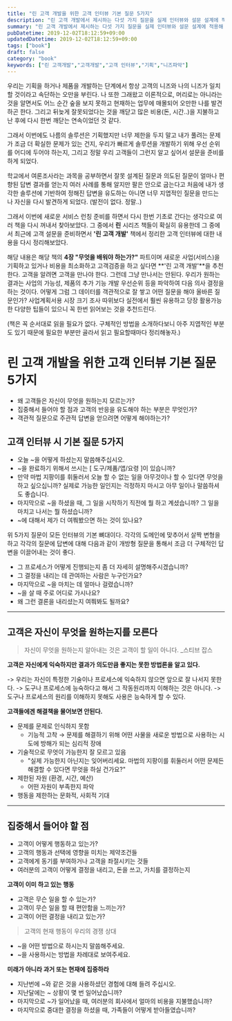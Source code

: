 ```yaml
---
title: "린 고객 개발을 위한 고객 인터뷰 기본 질문 5가지"
description: "린 고객 개발에서 제시하는 다섯 가지 질문을 실제 인터뷰와 설문 설계에 적용해 본 경험을 바탕으로, 고객 행동을 관찰하고 제약조건을 파악하는 요령, 왜·어떻게 질문을 확장해야 하는지, 다음 실험으로 연결하는 노하우까지 정리한 현장형 회고 글이다. 사례 요약뿐 아니라 인터뷰 노트 템플릿과 팀 내 공유 방식도 소개해 바로 실무에 활용할 수 있게 꾸몄다. 또한 인터뷰 이후 데이터를 분석하고 가설을 업데이트한 방법도 상세히 적었다."
summary: "린 고객 개발에서 제시하는 다섯 가지 질문을 실제 인터뷰와 설문 설계에 적용해 본 경험을 바탕으로, 고객 행동을 관찰하고 제약조건을 파악하는 요령, 왜·어떻게 질문을 확장해야 하는지, 다음 실험으로 연결하는 노하우까지 정리한 현장형 회고 글이다. 사례 요약뿐 아니라 인터뷰 노트 템플릿과..."
pubDatetime: 2019-12-02T18:12:59+09:00
updatedDatetime: 2019-12-02T18:12:59+09:00
tags: ["book"]
draft: false
category: "book"
keywords: ["린 고객개발","고객개발","고객 인터뷰","기획","니즈파악"]
---
```


우리는 기획을 하거나 제품을 개발하는 단계에서 항상 고객의 니즈와 나의 니즈가 일치할 것이라고 속단하는 오만을 부린다. 나 또한 그래왔고 이론적으로, 머리로는 아니라는 것을 알면서도 어느 순간 숲을 보지 못하고 현재하는 업무에 매몰되어 오만한 나를 발견하곤 한다. 그리고 뒤늦게 잘못되었다는 것을 깨닫고 많은 비용(돈, 시간..)을 지불하고 난 후에 다시 한번 깨닫는 연속이었던 것 같다.

그래서 이번에도 나름의 솔루션은 기획했지만 너무 제한을 두지 말고 내가 풀려는 문제가 조금 더 확실한 문제가 있는 건지, 우리가 빠르게 솔루션을 개발하기 위해 우선 순위를 어디에 두어야 하는지, 그리고 정말 우리 고객들이 그런지 알고 싶어서 설문을 준비를 하게 되었다.

학교에서 여론조사라는 과목을 공부하면서 잘못 설계된 질문과 의도된 질문이 얼마나 편향된 답변 결과를 얻는지 여러 사례를 통해 알지만 팔은 안으로 굽는다고 처음에 내가 생각한 솔루션에 기반하여 정해진 답변을 유도하는 아니면 너무 지엽적인 질문을 만드는 나 자신을 다시 발견하게 되었다. (발전이 없다. 정말..)

그래서 이번에 새로운 서비스 런칭 준비를 하면서 다시 한번 기초로 간다는 생각으로 여러 책을 다시 꺼내서 찾아보았다. 그 중에서 **린** 시리즈 책들이 확실히 유용한데 그 중에서 최근에 고객 설문을 준비하면서 **'린 고객 개발'** 책에서 정리한 고객 인터뷰에 대한 내용을 다시 정리해보았다.

해당 내용은 해당 책의 **4장 "무엇을 배워야 하는가?"** 파트이며 새로운 사업(서비스)을 기획하고 있거나 비용을 최소화하고 고객검증을 하고 싶다면 \*\*'린 고객 개발'\*\*을 추천한다. 고객을 알려면 고객을 만나야 한다. 그런데 그냥 만나서는 안된다. 우리가 원하는 결과는 사업의 가능성, 제품의 추가 기능 개발 우선순위 등을 파악하여 다음 의사 결정을 하는 것이다. 어떻게 그럼 그 데이터를 객관적으로 잘 쌓고 어떤 질문을 해야 올바른 질문인가? 사업계획서용 시장 크기 조사 따위보다 실전에서 훨씬 유용하고 당장 활용가능한 다양한 팁들이 있으니 꼭 한번 읽어보는 것을 추천드린다.

(책은 꼭 순서대로 읽을 필요가 없다. 구체적인 방법을 소개하다보니 아주 지엽적인 부분도 있기 때문에 필요한 부분만 골라서 읽고 필요할때마다 정리해놓자.)

# 린 고객 개발을 위한 고객 인터뷰 기본 질문 5가지

* 왜 고객들은 자신이 무엇을 원하는지 모르는가?
* 집중해서 들어야 할 점과 고객의 반응을 유도해야 하는 부분은 무엇인가?
* 객관적 질문으로 주관적 답변을 얻으려면 어떻게 해야하는가?

## 고객 인터뷰 시 기본 질문 5가지

* 오늘 ~을 어떻게 하셨는지 말씀해주십시오.
* ~을 완료하기 위해서 쓰시는 \[ 도구/제품/앱/요령 \]이 있습니까?
* 만약 마법 지팡이를 휘둘러서 오늘 할 수 없는 일을 아무것이나 할 수 있다면 무엇을 하고 싶으십니까? 실제로 가능한 일인지는 걱정하지 마시고 아무 일이나 말씀하셔도 좋습니다.
* 마지막으로 ~을 하셨을 때, 그 일을 시작하기 직전에 뭘 하고 계셨습니까? 그 일을 마치고 나서는 뭘 하셨습니까?
* ~에 대해서 제가 더 여쭤봤으면 하는 것이 있나요?

위 5가지 질문이 모든 인터뷰의 기본 뼈대이다. 각각의 도메인에 맞추어서 살짝 변형을 하고 각각의 질문에 답변에 대해 다음과 같이 개방형 질문을 통해서 조금 더 구체적인 답변을 이끌어내는 것이 좋다.

* 그 프로세스가 어떻게 진행되는지 좀 더 자세히 설명해주시겠습니까?
* 그 결정을 내리는 데 관여하는 사람은 누구인가요?
* 마지막으로 ~을 마치는 데 얼마나 걸렸습니까?
* ~을 살 때 주로 어디로 가시나요?
* 왜 그런 결론을 내리셨는지 여쭤봐도 될까요?

---

## 고객은 자신이 무엇을 원하는지를 모른다

 > 
 > 자신이 무엇을 원하는지 알아내는 것은 고객이 할 일이 아니다.
 > \_스티브 잡스

**고객은 자신에게 익숙하지만 결과가 의도만큼 좋지는 못한 방법론을 알고 있다.**

-> 우리는 자신이 특정한 기술이나 프로세스에 익숙하지 않으면 앞으로 잘 나서지 못한다. -> 도구나 프로세스에 능숙하다고 해서 그 작동원리까지 이해하는 것은 아니다. -> 도구나 프로세스의 원리를 이해하지 못해도 사용은 능숙하게 할 수 있다.

**고객들에겐 해결책을 물어보면 안된다.**

* 문제를 문제로 인식하지 못함
  * 기능적 고착 → 문제를 해결하기 위해 어떤 사물을 새로운 방법으로 사용하는 시도에 방해가 되는 심리적 장애
* 기술적으로 무엇이 가능한지 잘 모르고 있음
  * "실제 가능한지 아닌지는 잊어버리세요. 마법의 지팡이를 휘둘러서 어떤 문제든 해결할 수 있다면 무엇을 하실 건가요?"
* 제한된 자원 (환경, 시간, 예산)
  * 어떤 자원이 부족한지 파악
* 행동을 제한하는 문화적, 사회적 기대

---

## 집중해서 들어야 할 점

* 고객이 어떻게 행동하고 있는가?
* 고객의 행동과 선택에 영향을 미치는 제약조건들
* 고객에게 동기를 부여하거나 고객을 좌절시키는 것들
* 여러분의 고객이 어떻게 결정을 내리고, 돈을 쓰고, 가치를 결정하는지

**고객이 이미 하고 있는 행동**

* 고객은 무슨 일을 할 수 있는가?
* 고객이 무슨 일을 할 때 편안함을 느끼는가?
* 고객이 어떤 결정을 내리고 있는가?

 > 
 > 고객의 현재 행동이 우리의 경쟁 상대

* ~을 어떤 방법으로 하시는지 말씀해주세요.
* ~을 사용하시는 방법을 차례대로 보여주세요.

**미래가 아니라 과거 또는 현재에 집중하라**

* 지난번에 ~와 같은 것을 사용하셨던 경험에 대해 들려 주십시오.
* 지난달에는 ~ 상황이 몇 번 일어났습니까?
* 마지막으로 ~가 일어났을 때, 여러분의 회사에서 얼마의 비용을 지불했습니까?
* 마지막으로 중대한 결정을 하셨을 때, 가족들이 어떻게 받아들였습니까?
